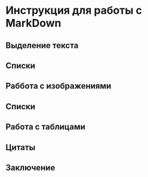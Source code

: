 # Инструкция для работы с  MarkDown

## Выделение текста

## Списки

## Раббота с изображениями

## Списки

## Работа с таблицами

## Цитаты

## Заключение